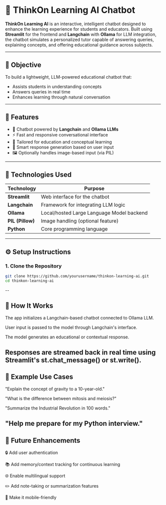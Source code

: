 # 🤖 ThinkOn Learning AI Chatbot

**ThinkOn Learning AI** is an interactive, intelligent chatbot designed to enhance the learning experience for students and educators. Built using **Streamlit** for the frontend and **Langchain** with **Ollama** for LLM integration, the chatbot simulates a personalized tutor capable of answering queries, explaining concepts, and offering educational guidance across subjects.

---

## 🎯 Objective

To build a lightweight, LLM-powered educational chatbot that:
- Assists students in understanding concepts
- Answers queries in real time
- Enhances learning through natural conversation

---

## 🌟 Features

- 💬 Chatbot powered by **Langchain** and **Ollama LLMs**
- ⚡ Fast and responsive conversational interface
- 📘 Tailored for education and conceptual learning
- 🧠 Smart response generation based on user input
- 🖼️ Optionally handles image-based input (via PIL)

---

## 🧪 Technologies Used

| Technology              | Purpose                                     |
|--------------------------|---------------------------------------------|
| **Streamlit**            | Web interface for the chatbot               |
| **Langchain**            | Framework for integrating LLM logic         |
| **Ollama**               | Local/hosted Large Language Model backend   |
| **PIL (Pillow)**         | Image handling (optional feature)           |
| **Python**               | Core programming language                   |


---

## ⚙️ Setup Instructions

### 1. Clone the Repository

```bash
git clone https://github.com/yourusername/thinkon-learning-ai.git
cd thinkon-learning-ai
```
--
## 🧠 How It Works
The app initializes a Langchain-based chatbot connected to Ollama LLM.

User input is passed to the model through Langchain's interface.

The model generates an educational or contextual response.

Responses are streamed back in real time using Streamlit's st.chat_message() or st.write().
--
## 🧾 Example Use Cases
"Explain the concept of gravity to a 10-year-old."

"What is the difference between mitosis and meiosis?"

"Summarize the Industrial Revolution in 100 words."

"Help me prepare for my Python interview."
--
## 🔮 Future Enhancements
🔒 Add user authentication

📚 Add memory/context tracking for continuous learning

🌐 Enable multilingual support

✏️ Add note-taking or summarization features

📱 Make it mobile-friendly
